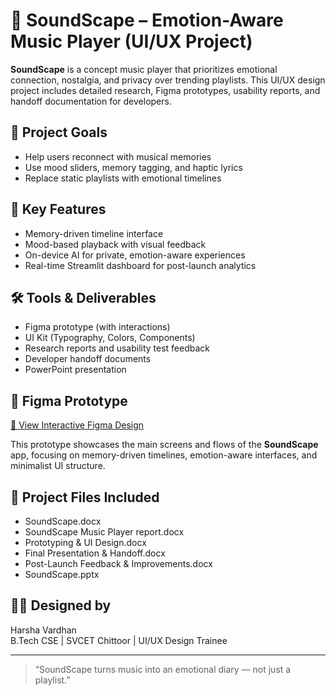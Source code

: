 # 🎵 SoundScape – Emotion-Aware Music Player (UI/UX Project)

**SoundScape** is a concept music player that prioritizes emotional connection, nostalgia, and privacy over trending playlists. This UI/UX design project includes detailed research, Figma prototypes, usability reports, and handoff documentation for developers.

## 🎯 Project Goals
- Help users reconnect with musical memories
- Use mood sliders, memory tagging, and haptic lyrics
- Replace static playlists with emotional timelines

## 📌 Key Features
- Memory-driven timeline interface
- Mood-based playback with visual feedback
- On-device AI for private, emotion-aware experiences
- Real-time Streamlit dashboard for post-launch analytics

## 🛠 Tools & Deliverables
- Figma prototype (with interactions)
- UI Kit (Typography, Colors, Components)
- Research reports and usability test feedback
- Developer handoff documents
- PowerPoint presentation

## 🔗 Figma Prototype

[🎨 View Interactive Figma Design](https://www.figma.com/design/AX0EdwGr9AL8PJzoV0Q8T4/Untitled?node-id=0-1&t=5LE2POtsYZmrcfYH-1)

This prototype showcases the main screens and flows of the **SoundScape** app, focusing on memory-driven timelines, emotion-aware interfaces, and minimalist UI structure.


## 📂 Project Files Included
- SoundScape.docx
- SoundScape Music Player report.docx
- Prototyping & UI Design.docx
- Final Presentation & Handoff.docx
- Post-Launch Feedback & Improvements.docx
- SoundScape.pptx

## 👨‍🎨 Designed by
Harsha Vardhan  
B.Tech CSE | SVCET Chittoor | UI/UX Design Trainee

---

> “SoundScape turns music into an emotional diary — not just a playlist.”
